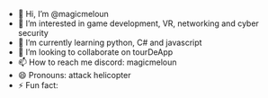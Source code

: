 - 👋 Hi, I’m @magicmeloun
- 👀 I’m interested in game development, VR, networking and cyber security
- 🌱 I’m currently learning python, C# and javascript
- 💞️ I’m looking to collaborate on tourDeApp
- 📫 How to reach me discord: magicmeloun
- 😄 Pronouns: attack helicopter
- ⚡ Fun fact:

<!---
magicmeloun/magicmeloun is a ✨ special ✨ repository because its `README.md` (this file) appears on your GitHub profile.
You can click the Preview link to take a look at your changes.
--->
